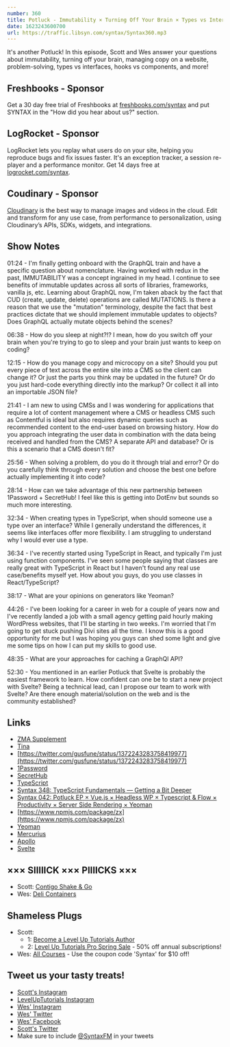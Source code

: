 ```yaml
---
number: 360
title: Potluck - Immutability × Turning Off Your Brain × Types vs Interfaces × Hooks vs Components × Making the Most of Your First Job × Confidence in Svelte × More!
date: 1623243600700
url: https://traffic.libsyn.com/syntax/Syntax360.mp3
---
```


It's another Potluck! In this episode, Scott and Wes answer your questions about immutability, turning off your brain, managing copy on a website, problem-solving, types vs interfaces, hooks vs components, and more!

## Freshbooks - Sponsor
Get a 30 day free trial of Freshbooks at [freshbooks.com/syntax](https://freshbooks.com/syntax) and put SYNTAX in the "How did you hear about us?" section.

## LogRocket - Sponsor
LogRocket lets you replay what users do on your site, helping you reproduce bugs and fix issues faster. It's an exception tracker, a session re-player and a performance monitor. Get 14 days free at [logrocket.com/syntax](https://logrocket.com/syntax).

## Coudinary - Sponsor
[Cloudinary](https://cloudinary.com/?utm_source=Syntax.fm&utm_medium=Podcast&utm_content=Cloudinary_Syntax_podcast) is the best way to manage images and videos in the cloud. Edit and transform for any use case, from performance to personalization, using Cloudinary’s APIs, SDKs, widgets, and integrations.

## Show Notes
01:24 - I'm finally getting onboard with the GraphQL train and have a specific question about nomenclature. Having worked with redux in the past, IMMUTABILITY was a concept ingrained in my head. I continue to see benefits of immutable updates across all sorts of libraries, frameworks, vanilla js, etc. Learning about GraphQL now, I'm taken aback by the fact that CUD (create, update, delete) operations are called MUTATIONS. Is there a reason that we use the "mutation" terminology, despite the fact that best practices dictate that we should implement immutable updates to objects? Does GraphQL actually mutate objects behind the scenes?

06:38 - How do you sleep at night?!? I mean, how do you switch off your brain when you're trying to go to sleep and your brain just wants to keep on coding?

12:15 - How do you manage copy and microcopy on a site? Should you put every piece of text across the entire site into a CMS so the client can change it? Or just the parts you think may be updated in the future? Or do you just hard-code everything directly into the markup? Or collect it all into an importable JSON file?

21:41 - I am new to using CMSs and I was wondering for applications that require a lot of content management where a CMS or headless CMS such as Contentful is ideal but also requires dynamic queries such as recommended content to the end-user based on browsing history. How do you approach integrating the user data in combination with the data being received and handled from the CMS? A separate API and database? Or is this a scenario that a CMS doesn't fit? 

25:56 - When solving a problem, do you do it through trial and error? Or do you carefully think through every solution and choose the best one before actually implementing it into code?	

28:14 - How can we take advantage of this new partnership between 1Password + SecretHub! I feel like this is getting into DotEnv but sounds so much more interesting.

32:34 - When creating types in TypeScript, when should someone use a type over an interface? While I generally understand the differences, it seems like interfaces offer more flexibility. I am struggling to understand why I would ever use a type.

36:34 - I've recently started using TypeScript in React, and typically I'm just using function components. I've seen some people saying that classes are really great with TypeScript in React but I haven't found any real use case/benefits myself yet. How about you guys, do you use classes in React/TypeScript?

38:17 - What are your opinions on generators like Yeoman?

44:26 - I've been looking for a career in web for a couple of years now and I've recently landed a job with a small agency getting paid hourly making WordPress websites, that I'll be starting in two weeks. I'm worried that I'm going to get stuck pushing Divi sites all the time. I know this is a good opportunity for me but I was hoping you guys can shed some light and give me some tips on how I can put my skills to good use.

48:35 - What are your approaches for caching a GraphQl API?

52:30 - You mentioned in an earlier Potluck that Svelte is probably the easiest framework to learn. How confident can one be to start a new project with Svelte? Being a technical lead, can I propose our team to work with Svelte? Are there enough material/solution on the web and is the community established?

## Links
* [ZMA Supplement](https://www.webmd.com/vitamins-and-supplements/zma-supplements)
* [Tina](https://tina.io/)
* [https://twitter.com/gusfune/status/1372243283758419977](https://twitter.com/gusfune/status/1372243283758419977)
* [1Password](https://1password.com/)
* [SecretHub](https://secrethub.io/)
* [TypeScript](https://www.typescriptlang.org/)
* [Syntax 348: TypeScript Fundamentals — Getting a Bit Deeper](https://syntax.fm/show/348/typescript-fundamentals-getting-a-bit-deeper)
* [Syntax 042: Potluck EP × Vue.js × Headless WP × Typescript & Flow × Productivity × Server Side Rendering × Yeoman](https://syntax.fm/show/042/potluck-ep-vue-js-headless-wp-typescript-and-flow-productivity-server-side-rendering-yeoman)
* [https://www.npmjs.com/package/zx](https://www.npmjs.com/package/zx)
* [Yeoman](https://yeoman.io/)
* [Mercurius](https://mercurius.dev)
* [Apollo](https://www.apollographql.com/)
* [Svelte](https://svelte.dev/)

## ××× SIIIIICK ××× PIIIICKS ×××
* Scott: [Contigo Shake & Go](https://amzn.to/33sKd42)
* Wes: [Deli Containers](https://amzn.to/3kSQmxh)

## Shameless Plugs
* Scott:
  * 1: [Become a Level Up Tutorials Author](https://forms.gle/PDEpDAGZpNHBDVou5)
  * 2: [Level Up Tutorials Pro Spring Sale](https://www.leveluptutorials.com/pro) - 50% off annual subscriptions!
* Wes: [All Courses](https://wesbos.com/courses/) - Use the coupon code 'Syntax' for $10 off!

## Tweet us your tasty treats!
* [Scott's Instagram](https://www.instagram.com/stolinski/)
* [LevelUpTutorials Instagram](https://www.instagram.com/LevelUpTutorials/)
* [Wes' Instagram](https://www.instagram.com/wesbos/)
* [Wes' Twitter](https://twitter.com/wesbos)
* [Wes' Facebook](https://www.facebook.com/wesbos.developer)
* [Scott's Twitter](https://twitter.com/stolinski)
* Make sure to include [@SyntaxFM](https://twitter.com/SyntaxFM) in your tweets